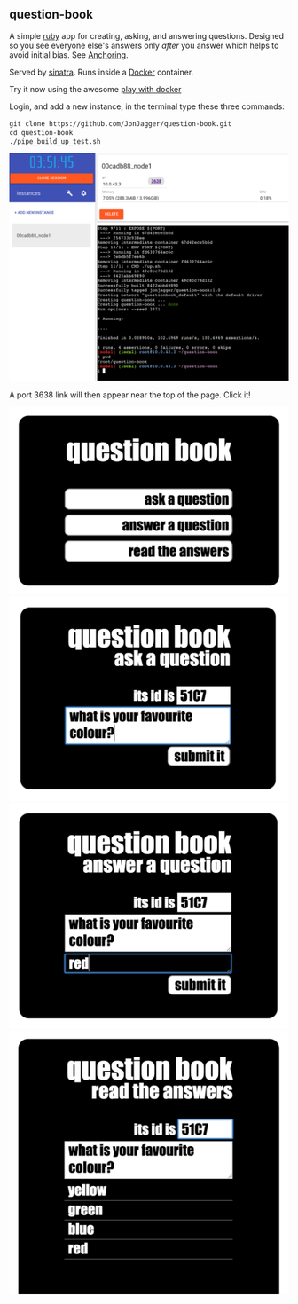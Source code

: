 
## question-book
A simple [ruby](https://www.ruby-lang.org/en/) app for creating, asking, and answering questions.
Designed so you see everyone else's answers only *after* you answer
which helps to avoid initial bias. See [Anchoring](http://en.wikipedia.org/wiki/Anchoring).

Served by [sinatra](http://www.sinatrarb.com/).
Runs inside a [Docker](https://www.docker.com/) container.

Try it now using the awesome
[play with docker](http://labs.play-with-docker.com/)

Login, and add a new instance,
in the terminal type these three commands:
```
git clone https://github.com/JonJagger/question-book.git
cd question-book
./pipe_build_up_test.sh
```

![play with docker](/img/play-with-docker.png)

A port 3638 link will then appear near the top of the page. Click it!

![home](/img/home.png)
![ask](/img/ask.png)
![answer](/img/answer.png)
![read](/img/read.png)
